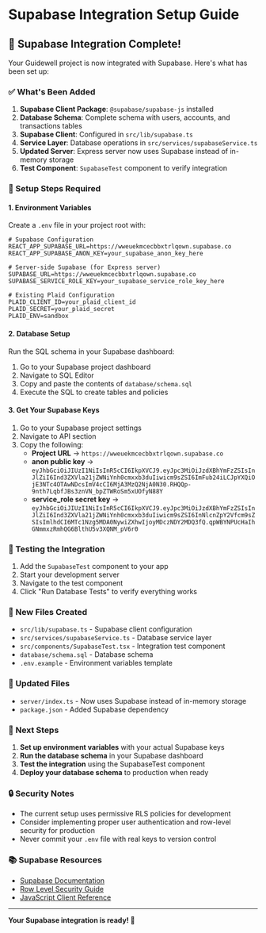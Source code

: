 # Supabase Integration Setup Guide

## 🎉 Supabase Integration Complete!

Your Guidewell project is now integrated with Supabase. Here's what has been set up:

### ✅ What's Been Added

1. **Supabase Client Package**: `@supabase/supabase-js` installed
2. **Database Schema**: Complete schema with users, accounts, and transactions tables
3. **Supabase Client**: Configured in `src/lib/supabase.ts`
4. **Service Layer**: Database operations in `src/services/supabaseService.ts`
5. **Updated Server**: Express server now uses Supabase instead of in-memory storage
6. **Test Component**: `SupabaseTest` component to verify integration

### 🔧 Setup Steps Required

#### 1. Environment Variables
Create a `.env` file in your project root with:

```env
# Supabase Configuration
REACT_APP_SUPABASE_URL=https://wweuekmcecbbxtrlqown.supabase.co
REACT_APP_SUPABASE_ANON_KEY=your_supabase_anon_key_here

# Server-side Supabase (for Express server)
SUPABASE_URL=https://wweuekmcecbbxtrlqown.supabase.co
SUPABASE_SERVICE_ROLE_KEY=your_supabase_service_role_key_here

# Existing Plaid Configuration
PLAID_CLIENT_ID=your_plaid_client_id
PLAID_SECRET=your_plaid_secret
PLAID_ENV=sandbox
```

#### 2. Database Setup
Run the SQL schema in your Supabase dashboard:

1. Go to your Supabase project dashboard
2. Navigate to SQL Editor
3. Copy and paste the contents of `database/schema.sql`
4. Execute the SQL to create tables and policies

#### 3. Get Your Supabase Keys
1. Go to your Supabase project settings
2. Navigate to API section
3. Copy the following:
   - **Project URL** → `https://wweuekmcecbbxtrlqown.supabase.co`
   - **anon public key** → `eyJhbGciOiJIUzI1NiIsInR5cCI6IkpXVCJ9.eyJpc3MiOiJzdXBhYmFzZSIsInJlZiI6Ind3ZXVla21jZWNiYnh0cmxxb3duIiwicm9sZSI6ImFub24iLCJpYXQiOjE3NTc4OTAwNDcsImV4cCI6MjA3MzQ2NjA0N30.RHQQp-9nth7LqbfJBs3znVN_bpZTWRoSm5xUOfyN88Y`
   - **service_role secret key** → `eyJhbGciOiJIUzI1NiIsInR5cCI6IkpXVCJ9.eyJpc3MiOiJzdXBhYmFzZSIsInJlZiI6Ind3ZXVla21jZWNiYnh0cmxxb3duIiwicm9sZSI6InNlcnZpY2Vfcm9sZSIsImlhdCI6MTc1Nzg5MDA0NywiZXhwIjoyMDczNDY2MDQ3fQ.qpWBYNPUcHaIhGNmmxzRmhQG6BlthU5v3XQNM_pV6r0`

### 🧪 Testing the Integration

1. Add the `SupabaseTest` component to your app
2. Start your development server
3. Navigate to the test component
4. Click "Run Database Tests" to verify everything works

### 📁 New Files Created

- `src/lib/supabase.ts` - Supabase client configuration
- `src/services/supabaseService.ts` - Database service layer
- `src/components/SupabaseTest.tsx` - Integration test component
- `database/schema.sql` - Database schema
- `.env.example` - Environment variables template

### 🔄 Updated Files

- `server/index.ts` - Now uses Supabase instead of in-memory storage
- `package.json` - Added Supabase dependency

### 🚀 Next Steps

1. **Set up environment variables** with your actual Supabase keys
2. **Run the database schema** in your Supabase dashboard
3. **Test the integration** using the SupabaseTest component
4. **Deploy your database schema** to production when ready

### 🔒 Security Notes

- The current setup uses permissive RLS policies for development
- Consider implementing proper user authentication and row-level security for production
- Never commit your `.env` file with real keys to version control

### 📚 Supabase Resources

- [Supabase Documentation](https://supabase.com/docs)
- [Row Level Security Guide](https://supabase.com/docs/guides/auth/row-level-security)
- [JavaScript Client Reference](https://supabase.com/docs/reference/javascript)

---

**Your Supabase integration is ready! 🎉**


